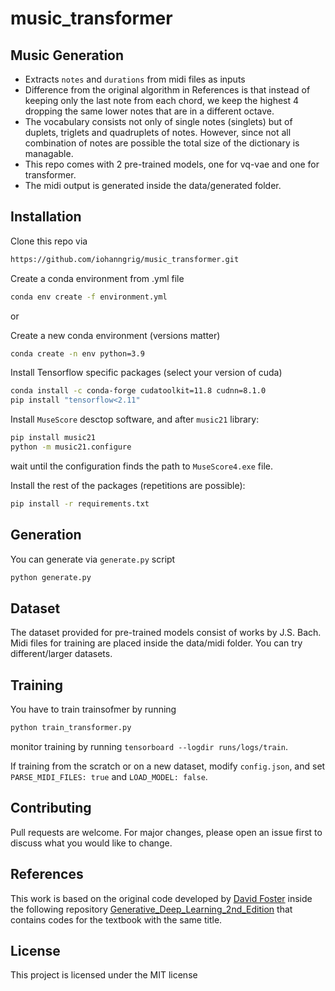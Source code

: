 # music_transformer

## Music Generation

* Extracts `notes` and `durations` from midi files as inputs
* Difference from the original algorithm in References is that instead of keeping only the last note from each chord, we keep the highest 4 dropping the same lower notes that are in a different octave.
* The vocabulary consists not only of single notes (singlets) but of duplets, triglets and quadruplets of notes. However, since not all combination of notes are possible the total size of the dictionary is managable. 
* This repo comes with 2 pre-trained models, one for vq-vae and one for transformer.
* The midi output is generated inside the data/generated folder.

## Installation

Clone this repo via
```bash
https://github.com/iohanngrig/music_transformer.git
```

Create a conda environment from .yml file

```bash
conda env create -f environment.yml
```

or

Create a new conda environment (versions matter)

```bash
conda create -n env python=3.9
```

Install Tensorflow specific packages (select your version of cuda)

```bash
conda install -c conda-forge cudatoolkit=11.8 cudnn=8.1.0
pip install "tensorflow<2.11"
```

Install `MuseScore` desctop software, and after `music21` library:

```bash
pip install music21
python -m music21.configure 
```
wait until the configuration finds the path to `MuseScore4.exe` file.

Install the rest of the packages (repetitions are possible):

```bash
pip install -r requirements.txt
```

## Generation 

You can generate via `generate.py` script

```bash
python generate.py
```

## Dataset

The dataset provided for pre-trained models consist of works by J.S. Bach. Midi files for training are placed inside the data/midi folder. You can try different/larger datasets.

## Training

You have to train trainsofmer by running

```bash
python train_transformer.py
```
monitor training by running `tensorboard --logdir runs/logs/train`.

If training from the scratch or on a new dataset, modify `config.json`, and set `PARSE_MIDI_FILES: true` and `LOAD_MODEL: false`. 

## Contributing

Pull requests are welcome. For major changes, please open an issue first to discuss what you would like to change. 

## References

This work is based on the original code developed by [David Foster](https://github.com/davidADSP) inside the following repository [Generative_Deep_Learning_2nd_Edition](https://github.com/davidADSP/Generative_Deep_Learning_2nd_Edition) that contains codes for the textbook with the same title.

## License

This project is licensed under the MIT license